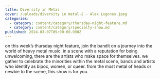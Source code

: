 ```yaml
---
title: Diversity in Metal
cover: /uploads/diversity in metal-2 - Alex Lugones.jpeg
categories:
  - category: content/category/thursday-night-feature.md
  - category: content/category/specialty-show.md
published: 2024-03-07T05:00:00.000Z
---
```


on this week’s thursday night feature, join the bandit on a journey into the world of heavy metal music. in a scene with a reputation for being unwelcoming, there are the artists who make space for themselves. we gather to celebrate the minorities within the metal scene, bands and artists who identify as bipoc, women, or queer. from the most metal of heads or newbie to the scene, this show is for you.
